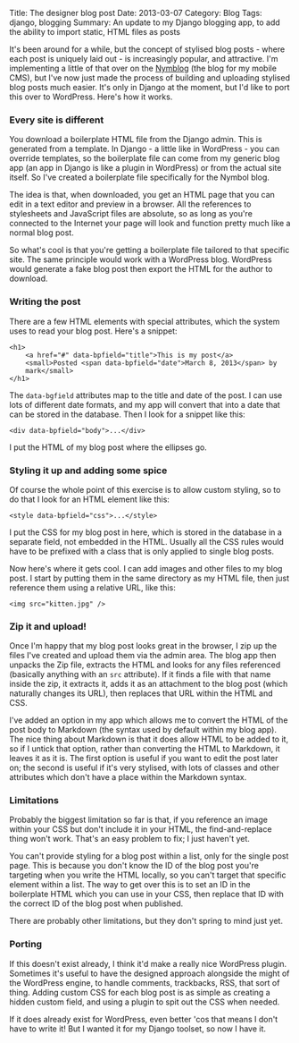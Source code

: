 Title: The designer blog post
Date: 2013-03-07
Category: Blog
Tags: django, blogging
Summary: An update to my Django blogging app, to add the ability to import
static, HTML files as posts

It's been around for a while, but the concept of stylised blog posts - where
each post is uniquely laid out - is increasingly popular, and attractive. I'm
implementing a little of that over on the [Nymblog](http://nymbol.co.uk/blog/)
(the blog for my mobile CMS), but I've now just made the process of building and
uploading stylised blog posts much easier. It's only in Django at the moment,
but I'd like to port this over to WordPress. Here's how it works.

### Every site is different

You download a boilerplate HTML file from the Django admin. This is generated
from a template. In Django - a little like in WordPress - you can override
templates, so the boilerplate file can come from my generic blog app (an app in
Django is like a plugin in WordPress) or from the actual site itself. So I've
created a boilerplate file specifically for the Nymbol blog.

The idea is that, when downloaded, you get an HTML page that you can edit in a
text editor and preview in a browser. All the references to stylesheets and
JavaScript files are absolute, so as long as you're connected to the Internet
your page will look and function pretty much like a normal blog post.

So what's cool is that you're getting a boilerplate file tailored to that
specific site. The same principle would work with a WordPress blog. WordPress
would generate a fake blog post then export the HTML for the author to download.

### Writing the post

There are a few HTML elements with special attributes, which the system uses to
read your blog post. Here's a snippet:


    <h1>
        <a href="#" data-bpfield="title">This is my post</a>
        <small>Posted <span data-bpfield="date">March 8, 2013</span> by
        mark</small>
    </h1>

The `data-bgfield` attributes map to the title and date of the post. I can use
lots of different date formats, and my app will convert that into a date that
can be stored in the database. Then I look for a snippet like this:


    <div data-bpfield="body">...</div>

I put the HTML of my blog post where the ellipses go.

### Styling it up and adding some spice

Of course the whole point of this exercise is to allow custom styling, so to do
that I look for an HTML element like this:


    <style data-bpfield="css">...</style>

I put the CSS for my blog post in here, which is stored in the database in a
separate field, not embedded in the HTML. Usually all the CSS rules would have
to be prefixed with a class that is only applied to single blog posts.

Now here's where it gets cool. I can add images and other files to my blog post.
I start by putting them in the same directory as my HTML file, then just
reference them using a relative URL, like this:


    <img src="kitten.jpg" />

### Zip it and upload!

Once I'm happy that my blog post looks great in the browser, I zip up the files
I've created and upload them via the admin area. The blog app then unpacks the
Zip file, extracts the HTML and looks for any files referenced (basically
anything with an `src` attribute). If it finds a file with that name inside the
zip, it extracts it, adds it as an attachment to the blog post (which naturally
changes its URL), then replaces that URL within the HTML and CSS.

I've added an option in my app which allows me to convert the HTML of the post
body to Markdown (the syntax used by default within my blog app). The nice thing
about Markdown is that it does allow HTML to be added to it, so if I untick that
option, rather than converting the HTML to Markdown, it leaves it as it is. The
first option is useful if you want to edit the post later on; the second is
useful if it's very stylised, with lots of classes and other attributes which
don't have a place within the Markdown syntax.

### Limitations

Probably the biggest limitation so far is that, if you reference an image within
your CSS but don't include it in your HTML, the find-and-replace thing won't
work. That's an easy problem to fix; I just haven't yet.

You can't provide styling for a blog post within a list, only for the single
post page. This is because you don't know the ID of the blog post you're
targeting when you write the HTML locally, so you can't target that specific
element within a list. The way to get over this is to set an ID in the
boilerplate HTML which you can use in your CSS, then replace that ID with the
correct ID of the blog post when published.

There are probably other limitations, but they don't spring to mind just yet.

### Porting

If this doesn't exist already, I think it'd make a really nice WordPress plugin.
Sometimes it's useful to have the designed approach alongside the might of the
WordPress engine, to handle comments, trackbacks, RSS, that sort of thing.
Adding custom CSS for each blog post is as simple as creating a hidden custom
field, and using a plugin to spit out the CSS when needed.

If it does already exist for WordPress, even better 'cos that means I don't have
to write it! But I wanted it for my Django toolset, so now I have it.
